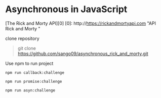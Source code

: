 # Asynchronous in JavaScript

[The Rick and Morty API][0]
[0]: http://https://rickandmortyapi.com "API Rick and Morty "

clone repository

> git clone https://github.com/sango09/asynchronous_rick_and_morty.git

Use npm to run project
```
npm run callback:challenge

npm run promise:challenge

npm run asyn:challenge

```
